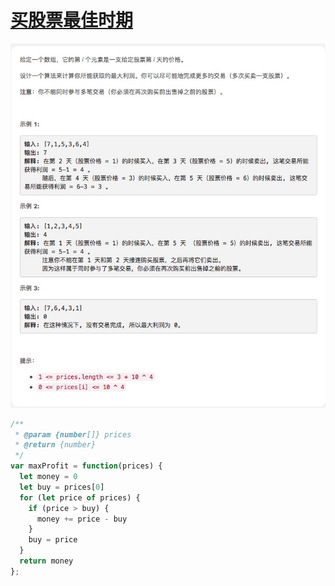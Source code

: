 
# [买股票最佳时期](https://leetcode-cn.com/problems/best-time-to-buy-and-sell-stock-ii/)

![maxProfit](./imgs/maxProfit.png)

```js
/**
 * @param {number[]} prices
 * @return {number}
 */
var maxProfit = function(prices) {
  let money = 0
  let buy = prices[0]
  for (let price of prices) {
    if (price > buy) {
      money += price - buy
    }
    buy = price
  }
  return money
};
```